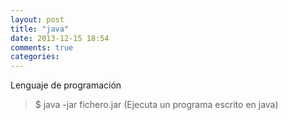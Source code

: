 ```yaml
---
layout: post
title: "java"
date: 2013-12-15 18:54
comments: true
categories: 
---
```

Lenguaje de programación 

>$ java -jar fichero.jar  (Ejecuta un programa escrito en java)

